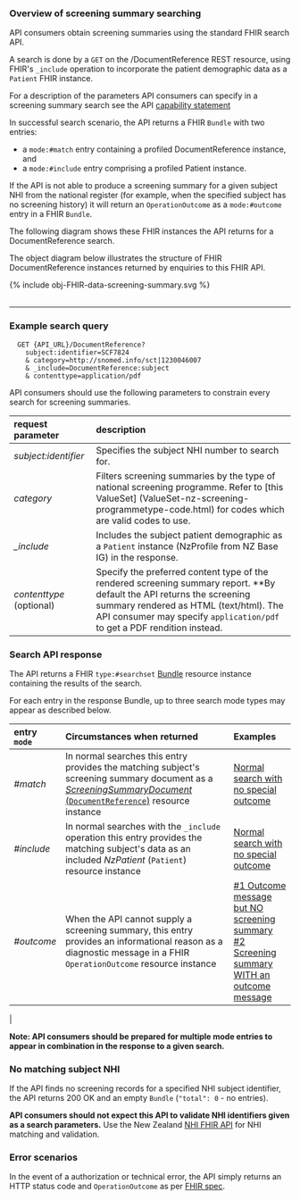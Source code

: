 ### Overview of screening summary searching

API consumers obtain screening summaries using the standard FHIR search API.

A search is done by a `GET` on the /DocumentReference REST resource, using FHIR's `_include` operation to incorporate the patient demographic data as a `Patient` FHIR instance.

For a description of the parameters API consumers can specify in a screening summary search see the API [capability statement](CapabilityStatement-FHIRScreeningCapabilityStatement.html)

In successful search scenario, the API returns a FHIR `Bundle` with two entries:
- a `mode:#match` entry containing a profiled DocumentReference instance, and
- a `mode:#include` entry comprising a profiled Patient instance.

If the API is not able to produce a screening summary for a given subject NHI from the national register (for example, when the specified subject has no screening history) it will return an `OperationOutcome` as a `mode:#outcome` entry in a FHIR `Bundle`.

The following diagram shows these FHIR instances the API returns for a DocumentReference search.

The object diagram below illustrates the structure of FHIR DocumentReference instances returned by enquiries to this FHIR API.

<div width="100%">
<!-- Generated from `input/images-source/obj-FHIR-data-screening-summary.plantuml` -->
{% include obj-FHIR-data-screening-summary.svg %}
</div>
<br clear="all">

---

### Example search query

```HTTP
  GET {API_URL}/DocumentReference?
    subject:identifier=SCF7824
    & category=http://snomed.info/sct|1230046007
    & _include=DocumentReference:subject
    & contenttype=application/pdf
```

API consumers should use the following parameters to constrain every search for screening summaries.

| **request parameter** | **description** |
|:---------------|:-----------------------------|
| *subject:identifier* | Specifies the subject NHI number to search for. |
| *category* | Filters screening summaries by the type of national screening programme.  Refer to [this ValueSet] (ValueSet-nz-screening-programmetype-code.html) for codes which are valid codes to use. |
| *_include* | Includes the subject patient demographic as a `Patient` instance (NzProfile from NZ Base IG) in the response. |
| *contenttype* (optional) | Specify the preferred content type of the rendered screening summary report.  **By default the API returns the screening summary rendered as HTML (text/html).  The API consumer may specify `application/pdf` to get a PDF rendition instead. |

### Search API response

The API returns a FHIR `type:#searchset` [Bundle](https://hl7.org/fhir/R4B/bundle.html) resource instance containing the results of the search.

For each entry  in the response Bundle, up to three search mode types may appear as described below.

| **entry `mode`**  | **Circumstances when returned**                           | **Examples** |
|:------------------|:----------------------------------------------------------|:---------------|
| *#match*     | In normal searches this entry provides the matching subject's screening summary document as a [*ScreeningSummaryDocument* (`DocumentReference`)](StructureDefinition-nz-screening-summary.html) resource instance | [Normal search with no special outcome](Bundle-SearchResponse-HTMLMatchNoOutcome.html) |
| *#include*   | In normal searches with the `_include` operation this entry provides the matching subject's data as an included *NzPatient* (`Patient`) resource instance | [Normal search with no special outcome](Bundle-SearchResponse-HTMLMatchNoOutcome.html)|
| *#outcome*   | When the API cannot supply a screening summary, this entry provides an informational reason as a diagnostic message in a FHIR `OperationOutcome` resource instance | [#1 Outcome message but NO screening summary](Bundle-SearchResponse-NoMatchOneOutcome.html) <br> [#2 Screening summary WITH an outcome message](Bundle-SearchResponse-HTMLMatchWithOutcome.html)
 |

**Note: API consumers should be prepared for multiple mode entries to appear in combination in the response to a given search.**

### No matching subject NHI

If the API finds no screening records for a specified NHI subject identifier, the API returns 200 OK and an empty `Bundle` (`"total": 0` - no entries).  

**API consumers should not expect this API to validate NHI identifiers given as a search parameters.** Use the New Zealand [NHI FHIR API](https://nhi-ig.hip.digital.health.nz/) for NHI matching and validation.

### Error scenarios

In the event of a authorization or technical error, the API simply returns an HTTP status code and `OperationOutcome` as per [FHIR spec](https://hl7.org/fhir/R4B/http.html#Status-Codes).
